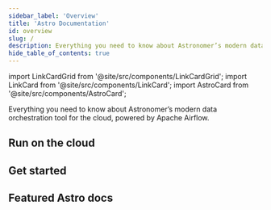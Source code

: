```yaml
---
sidebar_label: 'Overview'
title: 'Astro Documentation'
id: overview
slug: /
description: Everything you need to know about Astronomer’s modern data orchestration tool for the cloud, powered by Apache Airflow.
hide_table_of_contents: true
---
```


import LinkCardGrid from '@site/src/components/LinkCardGrid';
import LinkCard from '@site/src/components/LinkCard';
import AstroCard from '@site/src/components/AstroCard';

<p class="DocItem__header-description">Everything you need to know about Astronomer’s modern data orchestration tool for the cloud, powered by Apache Airflow.</p>

<AstroCard />

## Run on the cloud

<LinkCardGrid>
  <LinkCard topIcon label="Create a Deployment" description="A Deployment is an instance of Apache Airflow hosted on Astro." href="/astro/create-deployment" icon="/img/deployment.svg" />
  <LinkCard topIcon label="Deploy code" description="Get your DAGs up and running on Astro." href="/astro/deploy-code" icon="/img/code.svg" />
  <LinkCard topIcon label="Automate with CI/CD" description="Push code to Astro using templates for popular CI/CD tools." href="/astro/ci-cd" icon="/img/automation.svg" />
</LinkCardGrid>

## Get started

<LinkCardGrid>
  <LinkCard label="I'm unfamiliar with Apache Airflow" description="Use tutorials and concepts to learn everything you need to know about running Airflow." href="/learn/" icon="/img/airflow-logo.png" />
  <LinkCard label="I'm ready to create my first project" description="Learn how to create an Astro project and run it locally with the Astro command-line interface (CLI)." href="/astro/create-project" icon="/img/astro-monogram.svg" />
</LinkCardGrid>

## Featured Astro docs

<LinkCardGrid>
  <LinkCard truncate label="Develop your Astro project" description="Add Airflow dependencies and customize an Astro project to meet the unique requirements of your organization." href="/astro/develop-project" />
  <LinkCard truncate label="Automate code deploys with CI/CD" description="Configure your Airflow environments to run faster and cost less." href="/astro/ci-cd" />
  <LinkCard truncate label="Deploy code to Astro" description="Use the Astro CLI to push your Astro project to a Deployment" href="/astro/deploy-code" />
</LinkCardGrid>
